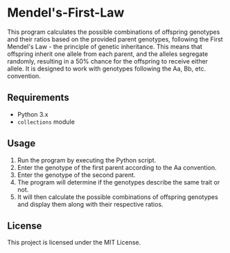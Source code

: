 # Mendel's-First-Law

This program calculates the possible combinations of offspring genotypes and their ratios based on the provided parent genotypes, following the First Mendel's Law - the principle of genetic inheritance. This means that offspring inherit one allele from each parent, and the alleles segregate randomly, resulting in a 50% chance for the offspring to receive either allele. 
It is designed to work with genotypes following the Aa, Bb, etc. convention.

## Requirements
- Python 3.x
- `collections` module

## Usage

1. Run the program by executing the Python script.
2. Enter the genotype of the first parent according to the Aa convention.
3. Enter the genotype of the second parent.
4. The program will determine if the genotypes describe the same trait or not.
5. It will then calculate the possible combinations of offspring genotypes and display them along with their respective ratios.


## License

This project is licensed under the MIT License.
